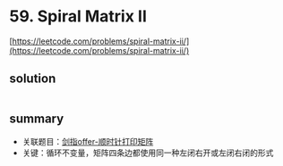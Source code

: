 # 59. Spiral Matrix II
[https://leetcode.com/problems/spiral-matrix-ii/](https://leetcode.com/problems/spiral-matrix-ii/)

## solution

````python

````


## summary
- 关联题目：[剑指offer-顺时针打印矩阵](https://leetcode.com/problems/spiral-matrix/)
- 关键：循环不变量，矩阵四条边都使用同一种左闭右开或左闭右闭的形式
